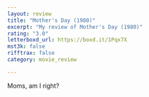 ```yaml
---
layout: review
title: "Mother's Day (1980)"
excerpt: "My review of Mother's Day (1980)"
rating: "3.0"
letterboxd_url: https://boxd.it/1Pqx7X
mst3k: false
rifftrax: false
category: movie_review

---
```


Moms, am I right?